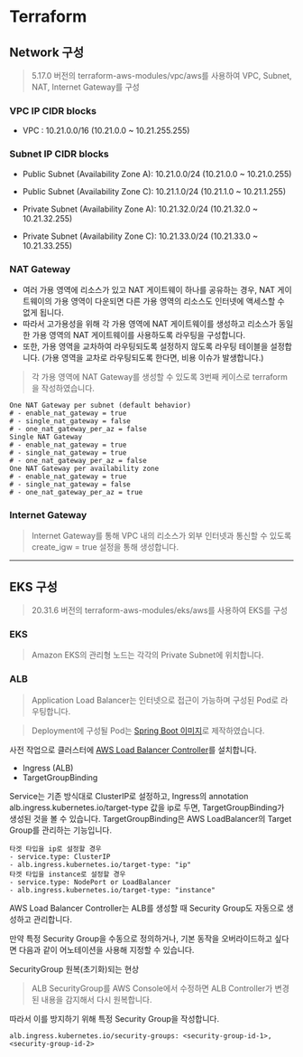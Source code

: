 # Terraform

## Network 구성
> 5.17.0 버전의 terraform-aws-modules/vpc/aws를 사용하여 VPC, Subnet, NAT, Internet Gateway를 구성

### VPC IP CIDR blocks
- VPC : 10.21.0.0/16 (10.21.0.0 ~ 10.21.255.255)

### Subnet IP CIDR blocks
- Public Subnet (Availability Zone A): 10.21.0.0/24 (10.21.0.0 ~ 10.21.0.255)
- Public Subnet (Availability Zone C): 10.21.1.0/24 (10.21.1.0 ~ 10.21.1.255)

- Private Subnet (Availability Zone A): 10.21.32.0/24 (10.21.32.0 ~ 10.21.32.255)
- Private Subnet (Availability Zone C): 10.21.33.0/24 (10.21.33.0 ~ 10.21.33.255)

### NAT Gateway
- 여러 가용 영역에 리소스가 있고 NAT 게이트웨이 하나를 공유하는 경우, NAT 게이트웨이의 가용 영역이 다운되면 다른 가용 영역의 리소스도 인터넷에 액세스할 수 없게 됩니다. 
- 따라서 고가용성을 위해 각 가용 영역에 NAT 게이트웨이를 생성하고 리소스가 동일한 가용 영역의 NAT 게이트웨이를 사용하도록 라우팅을 구성합니다. 
- 또한, 가용 영역을 교차하여 라우팅되도록 설정하지 않도록 라우팅 테이블을 설정합니다. (가용 영역을 교차로 라우팅되도록 한다면, 비용 이슈가 발생합니다.)

> 각 가용 영역에 NAT Gateway를 생성할 수 있도록 3번째 케이스로 terraform을 작성하였습니다.
~~~
One NAT Gateway per subnet (default behavior)
# - enable_nat_gateway = true
# - single_nat_gateway = false
# - one_nat_gateway_per_az = false
Single NAT Gateway
# - enable_nat_gateway = true
# - single_nat_gateway = true
# - one_nat_gateway_per_az = false
One NAT Gateway per availability zone
# - enable_nat_gateway = true
# - single_nat_gateway = false
# - one_nat_gateway_per_az = true
~~~

### Internet Gateway
> Internet Gateway를 통해 VPC 내의 리소스가 외부 인터넷과 통신할 수 있도록 create_igw = true 설정을 통해 생성합니다.

---

## EKS 구성
> 20.31.6 버전의 terraform-aws-modules/eks/aws를 사용하여 EKS를 구성

### EKS
> Amazon EKS의 관리형 노드는 각각의 Private Subnet에 위치합니다.

### ALB
> Application Load Balancer는 인터넷으로 접근이 가능하며 구성된 Pod로 라우팅합니다.

> Deployment에 구성될 Pod는 [Spring Boot 이미지](https://spring.io/guides/gs/spring-boot-docker)로 제작하였습니다.

사전 작업으로 클러스터에 [AWS Load Balancer Controller](https://github.com/kubernetes-sigs/aws-load-balancer-controller)를 설치합니다.

- Ingress (ALB)
- TargetGroupBinding

Service는 기존 방식대로 ClusterIP로 설정하고, Ingress의 annotation alb.ingress.kubernetes.io/target-type 값을 ip로 두면, TargetGroupBinding가 생성된 것을 볼 수 있습니다. TargetGroupBinding은 AWS LoadBalancer의 Target Group를 관리하는 기능입니다.
~~~
타겟 타입을 ip로 설정할 경우
- service.type: ClusterIP 
- alb.ingress.kubernetes.io/target-type: "ip"
타겟 타입을 instance로 설정할 경우
- service.type: NodePort or LoadBalancer
- alb.ingress.kubernetes.io/target-type: "instance"
~~~

AWS Load Balancer Controller는 ALB를 생성할 때 Security Group도 자동으로 생성하고 관리합니다.

만약 특정 Security Group을 수동으로 정의하거나, 기본 동작을 오버라이드하고 싶다면 다음과 같이 어노테이션을 사용해 지정할 수 있습니다.

SecurityGroup 원복(초기화)되는 현상
> ALB SecurityGroup를 AWS Console에서 수정하면 ALB Controller가 변경된 내용을 감지해서 다시 원복합니다.

따라서 이를 방지하기 위해 특정 Security Group을 작성합니다.
~~~
alb.ingress.kubernetes.io/security-groups: <security-group-id-1>,<security-group-id-2>
~~~
